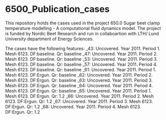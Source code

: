 # 6500_Publication_cases

This repository holds the cases used in the project 650.0 Sugar beet clamp temperature modelling - A computational fluid dynamics model.
The project is funded by Nordic Beet Research and run in collaboartion with LTH/ Lund University department of Energy Sciences.

The cases have the following features:
_43: Uncovered. Year 2011. Period 1. Mesh 6123. DF:baseline. Qr: baseline
_47: Uncovered. Year 2011. Period 2. Mesh 6123. DF:baseline. Qr: baseline
_53: Uncovered. Year 2011. Period 3. Mesh 6123. DF:baseline. Qr: baseline
_57: Uncovered. Year 2011. Period 4. Mesh 6123. DF:baseline. Qr: baseline
_61: Uncovered. Year 2011. Period 1. Mesh 6123. DF:Ergun. Qr: baseline
_62: Uncovered. Year 2011. Period 2. Mesh 6123. DF:Ergun. Qr: baseline
_63: Uncovered. Year 2011. Period 3. Mesh 6123. DF:Ergun. Qr: baseline
_64: Uncovered. Year 2011. Period 4. Mesh 6123. DF:Ergun. Qr: baseline
_65: Uncovered. Year 2011. Period 1. Mesh 6123. DF:Ergun. Qr: 1.2
_66: Uncovered. Year 2011. Period 2. Mesh 6123. DF:Ergun. Qr: 1.2
_67: Uncovered. Year 2011. Period 3. Mesh 6123. DF:Ergun. Qr: 1.2
_68: Uncovered. Year 2011. Period 4. Mesh 6123. DF:Ergun. Qr: 1.2
